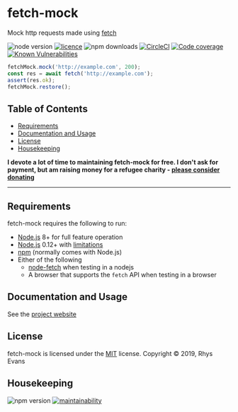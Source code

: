 # fetch-mock

Mock http requests made using [fetch](https://developer.mozilla.org/en-US/docs/Web/API/WindowOrWorkerGlobalScope/fetch)

![node version](https://img.shields.io/node/v/fetch-mock.svg?style=flat-square)
[![licence](https://img.shields.io/npm/l/fetch-mock.svg?style=flat-square)](https://github.com/wheresrhys/fetch-mock/blob/master/LICENSE)
![npm downloads](https://img.shields.io/npm/dm/fetch-mock.svg?style=flat-square)
[![CircleCI](https://img.shields.io/circleci/project/github/wheresrhys/fetch-mock.svg?style=flat-square)](https://circleci.com/gh/wheresrhys/workflows/fetch-mock)
[![Code coverage](https://img.shields.io/coveralls/github/wheresrhys/fetch-mock.svg?style=flat-square)](https://coveralls.io/github/wheresrhys/fetch-mock)
[![Known Vulnerabilities](https://snyk.io/test/github/wheresrhys/fetch-mock/badge.svg?targetFile=package.json&style=flat-square)](https://snyk.io/test/github/wheresrhys/fetch-mock?targetFile=package.json)

```js
fetchMock.mock('http://example.com', 200);
const res = await fetch('http://example.com');
assert(res.ok);
fetchMock.restore();
```

## Table of Contents

- [Requirements](#requirements)
- [Documentation and Usage](http://www.wheresrhys.co.uk/fetch-mock/)
- [License](#license)
- [Housekeeping](#housekeeping)

**I devote a lot of time to maintaining fetch-mock for free. I don't ask for payment, but am raising money for a refugee charity - <a href="https://www.justgiving.com/refugee-support-europe">please consider donating</a>**

---

## Requirements

fetch-mock requires the following to run:

- [Node.js](https://nodejs.org/) 8+ for full feature operation
- [Node.js](https://nodejs.org/) 0.12+ with [limitations](http://www.wheresrhys.co.uk/fetch-mock/#usageinstallation)
- [npm](https://www.npmjs.com/package/npm) (normally comes with Node.js)
- Either of the following
  - [node-fetch](https://www.npmjs.com/package/node-fetch) when testing in a nodejs
  - A browser that supports the `fetch` API when testing in a browser

## Documentation and Usage

See the [project website](http://www.wheresrhys.co.uk/fetch-mock/)

## License

fetch-mock is licensed under the [MIT](https://github.com/wheresrhys/fetch-mock/blob/master/LICENSE) license.
Copyright © 2019, Rhys Evans

## Housekeeping

![npm version](https://img.shields.io/npm/v/fetch-mock.svg?style=flat-square)
[![maintainability](https://api.codeclimate.com/v1/badges/7f8abbf54ec9f3d07df3/maintainability?style=flat-square)](https://codeclimate.com/github/wheresrhys/fetch-mock/maintainability)
